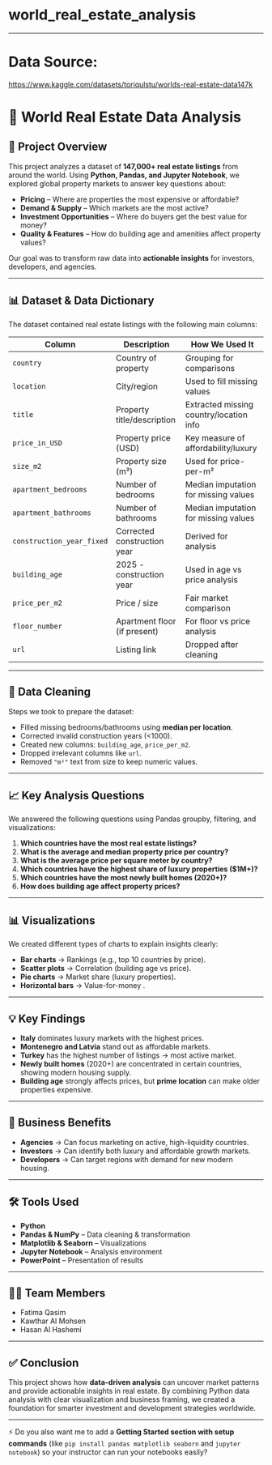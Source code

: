 # world_real_estate_analysis
---
# Data Source: 
https://www.kaggle.com/datasets/toriqulstu/worlds-real-estate-data147k
# 🏡 World Real Estate Data Analysis

## 📌 Project Overview

This project analyzes a dataset of **147,000+ real estate listings** from around the world. Using **Python, Pandas, and Jupyter Notebook**, we explored global property markets to answer key questions about:

* **Pricing** – Where are properties the most expensive or affordable?
* **Demand & Supply** – Which markets are the most active?
* **Investment Opportunities** – Where do buyers get the best value for money?
* **Quality & Features** – How do building age and amenities affect property values?

Our goal was to transform raw data into **actionable insights** for investors, developers, and agencies.

---

## 📊 Dataset & Data Dictionary

The dataset contained real estate listings with the following main columns:

| Column                       | Description                   | How We Used It                          |
| ---------------------------- | ----------------------------- | --------------------------------------- |
| `country`                    | Country of property           | Grouping for comparisons                |
| `location`                   | City/region                   | Used to fill missing values             |
| `title`                      | Property title/description    | Extracted missing country/location info |
| `price_in_USD`               | Property price (USD)          | Key measure of affordability/luxury     |
| `size_m2`                    | Property size (m²)            | Used for price-per-m²                   |
| `apartment_bedrooms`         | Number of bedrooms            | Median imputation for missing values    |
| `apartment_bathrooms`        | Number of bathrooms           | Median imputation for missing values    |
| `construction_year_fixed`    | Corrected construction year   | Derived for analysis                    |
| `building_age`               | 2025 - construction year      | Used in age vs price analysis           |
| `price_per_m2`               | Price / size                  | Fair market comparison                  |
| `floor_number`               | Apartment floor (if present)  | For floor vs price analysis             |
| `url`                        | Listing link                  | Dropped after cleaning                  |

---

## 🧹 Data Cleaning

Steps we took to prepare the dataset:

* Filled missing bedrooms/bathrooms using **median per location**.
* Corrected invalid construction years (<1000).
* Created new columns: `building_age`, `price_per_m2`.
* Dropped irrelevant columns like `url`.
* Removed `"m²"` text from size to keep numeric values.

---

## 📈 Key Analysis Questions

We answered the following questions using Pandas groupby, filtering, and visualizations:

1. **Which countries have the most real estate listings?**
2. **What is the average and median property price per country?**
3. **What is the average price per square meter by country?**
4. **Which countries have the highest share of luxury properties (\$1M+)?**
5. **Which countries have the most newly built homes (2020+)?**
6. **How does building age affect property prices?**

---

## 📊 Visualizations

We created different types of charts to explain insights clearly:

* **Bar charts** → Rankings (e.g., top 10 countries by price).
* **Scatter plots** → Correlation (building age vs price).
* **Pie charts** → Market share (luxury properties).
* **Horizontal bars** → Value-for-money .

---

## 💡 Key Findings

* **Italy** dominates luxury markets with the highest prices.
* **Montenegro and Latvia** stand out as affordable markets.
* **Turkey** has the highest number of listings → most active market.
* **Newly built homes** (2020+) are concentrated in certain countries, showing modern housing supply.
* **Building age** strongly affects prices, but **prime location** can make older properties expensive.
---

## 🚀 Business Benefits

* **Agencies** → Can focus marketing on active, high-liquidity countries.
* **Investors** → Can identify both luxury and affordable growth markets.
* **Developers** → Can target regions with demand for new modern housing.

---

## 🛠️ Tools Used

* **Python**
* **Pandas & NumPy** – Data cleaning & transformation
* **Matplotlib & Seaborn** – Visualizations
* **Jupyter Notebook** – Analysis environment
* **PowerPoint** – Presentation of results

---

## 👩‍💻 Team Members

* Fatima Qasim
* Kawthar Al Mohsen
* Hasan Al Hashemi


---

## ✅ Conclusion

This project shows how **data-driven analysis** can uncover market patterns and provide actionable insights in real estate. By combining Python data analysis with clear visualization and business framing, we created a foundation for smarter investment and development strategies worldwide.

---

⚡ Do you also want me to add a **Getting Started section with setup commands** (like `pip install pandas matplotlib seaborn` and `jupyter notebook`) so your instructor can run your notebooks easily?

